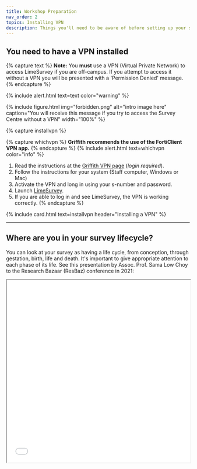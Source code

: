 ```yaml
---
title: Workshop Preparation
nav_order: 2
topics: Installing VPN
description: Things you'll need to be aware of before setting up your survey.
--- 
```


## You need to have a VPN installed

{% capture text %}
**Note:** You **must** use a VPN (Virtual Private Network) to access LimeSurvey if you are off-campus. If you attempt to access it without a VPN you will be presented with a 'Permission Denied' message.
{% endcapture %}

{% include alert.html text=text color="warning" %}

{% include figure.html img="forbidden.png" alt="intro image here" caption="You will receive this message if you try to access the Survey Centre without a VPN" width="100%" %}

{% capture installvpn %}

{% capture whichvpn %}
**Griffith recommends the use of the FortiClient VPN app.**
{% endcapture %}
{% include alert.html text=whichvpn color="info" %}

1. Read the instructions at the [Griffith VPN page](https://intranet.secure.griffith.edu.au/computing/remote-access/virtual-private-network) (*login required*).
2. Follow the instructions for your system (Staff computer, Windows or Mac)
3. Activate the VPN and long in using your s-number and password.
3. Launch [LimeSurvey](https://prodsurvey.rcs.griffith.edu.au/prodls200/index.php/admin/index).
5. If you are able to log in and see LimeSurvey, the VPN is working correctly.
{% endcapture %}

{% include card.html text=installvpn header="Installing a VPN" %}

----

## Where are you in your survey lifecycle?

You can look at your survey as having a life cycle, from conception, through gestation, birth, life and death. It's important to give appropriate attention to each phase of its life. See this presentation by Assoc. Prof. Sama Low Choy to the Research Bazaar (ResBaz) conference in 2021:

<iframe src="../content/LowChoy-lifecycle.pdf" width="100%" height="500px">

{% capture text %}**Ready to move on?** Head to the [next page](1-setup.html) or [ask a question](https://griffithu.padlet.org/y_banens1/gli5hpobgpzwcuym){:target="_blank"}. {% endcapture %}
{% include alert.html text=text color="success" %}
